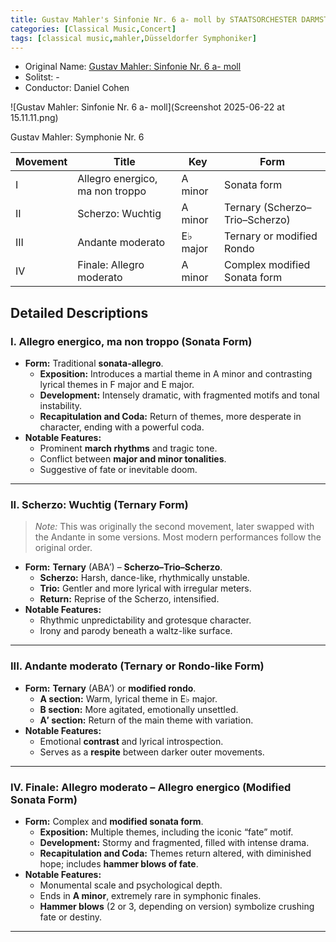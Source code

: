 ```yaml
---
title: Gustav Mahler's Sinfonie Nr. 6 a- moll by STAATSORCHESTER DARMSTADT
categories: [Classical Music,Concert]
tags: [classical music,mahler,Düsseldorfer Symphoniker]
---
```


- Original Name: [Gustav Mahler: Sinfonie Nr. 6 a- moll](https://www.concerti.de/termine/mahler-sinfonie-nr-6-a-moll-staatstheater-darmstadt-423673/)
- Solitst: -
- Conductor: Daniel Cohen

![Gustav Mahler: Sinfonie Nr. 6 a- moll](Screenshot 2025-06-22 at 15.11.11.png)

Gustav Mahler: Symphonie Nr. 6

| Movement | Title                          | Key       | Form                           |
|----------|--------------------------------|-----------|--------------------------------|
| I        | Allegro energico, ma non troppo| A minor   | Sonata form                    |
| II       | Scherzo: Wuchtig               | A minor   | Ternary (Scherzo–Trio–Scherzo) |
| III      | Andante moderato               | E♭ major  | Ternary or modified Rondo      |
| IV       | Finale: Allegro moderato       | A minor   | Complex modified Sonata form   |


## Detailed Descriptions

### I. Allegro energico, ma non troppo (Sonata Form)

- **Form:** Traditional **sonata-allegro**.
  - **Exposition:** Introduces a martial theme in A minor and contrasting lyrical themes in F major and E major.
  - **Development:** Intensely dramatic, with fragmented motifs and tonal instability.
  - **Recapitulation and Coda:** Return of themes, more desperate in character, ending with a powerful coda.
- **Notable Features:**
  - Prominent **march rhythms** and tragic tone.
  - Conflict between **major and minor tonalities**.
  - Suggestive of fate or inevitable doom.

---

### II. Scherzo: Wuchtig (Ternary Form)

> *Note:* This was originally the second movement, later swapped with the Andante in some versions. Most modern performances follow the original order.

- **Form:** **Ternary** (ABA′) – **Scherzo–Trio–Scherzo**.
  - **Scherzo:** Harsh, dance-like, rhythmically unstable.
  - **Trio:** Gentler and more lyrical with irregular meters.
  - **Return:** Reprise of the Scherzo, intensified.
- **Notable Features:**
  - Rhythmic unpredictability and grotesque character.
  - Irony and parody beneath a waltz-like surface.

---

### III. Andante moderato (Ternary or Rondo-like Form)

- **Form:** **Ternary** (ABA′) or **modified rondo**.
  - **A section:** Warm, lyrical theme in E♭ major.
  - **B section:** More agitated, emotionally unsettled.
  - **A′ section:** Return of the main theme with variation.
- **Notable Features:**
  - Emotional **contrast** and lyrical introspection.
  - Serves as a **respite** between darker outer movements.

---

### IV. Finale: Allegro moderato – Allegro energico (Modified Sonata Form)

- **Form:** Complex and **modified sonata form**.
  - **Exposition:** Multiple themes, including the iconic “fate” motif.
  - **Development:** Stormy and fragmented, filled with intense drama.
  - **Recapitulation and Coda:** Themes return altered, with diminished hope; includes **hammer blows of fate**.
- **Notable Features:**
  - Monumental scale and psychological depth.
  - Ends in **A minor**, extremely rare in symphonic finales.
  - **Hammer blows** (2 or 3, depending on version) symbolize crushing fate or destiny.

---
